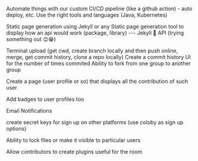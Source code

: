 Automate things with our custom CI/CD pipeline (like a github action) - auto deploy, etc.
Use the right tools and languages (Java, Kubernetes)

Static page generation using Jekyll or any Static page generation tool to display how an api would work (package, library)
--- Jekyll 🤝 API (trying something out 😉😁)

Terminal upload (get cwd, create branch locally and then push online, merge, get commit history, clone a repo locally)
Create a commit history UI for the number of times commited
Ability to fork from one group to another group

Create a page (user profile or so) that displays all the contribution of such user

Add badges to user profiles too

Email Notifications

create secret keys for sign up on other platforms (use coloby as sign up options)

Ability to lock files or make it visible to particular users

Allow contributors to create plugins useful for the room
